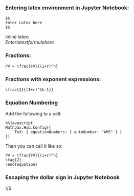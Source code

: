 ### Entering latex environment in Jupyter Notebook:
```
$$
Enter Latex here
$$
```
Inline latex:  
$Enter latext formula here$


### Fractions:
`PV = \frac{FV}{(1+r)^n}`

### Fractions with exponent expressions:
`\frac{1}{(1+r)^{k-1}}`  

### Equation Numbering
Add the following to a cell:  
```
%%javascript
MathJax.Hub.Config({
    TeX: { equationNumbers: { autoNumber: "AMS" } }
})
```
Then you can call it like so:
```\begin{equation}
PV = \frac{FV}{(1+r)^n}
\tag{2}
\end{equation}
```

### Escaping the dollar sign in Jupyter Notebook
//$

